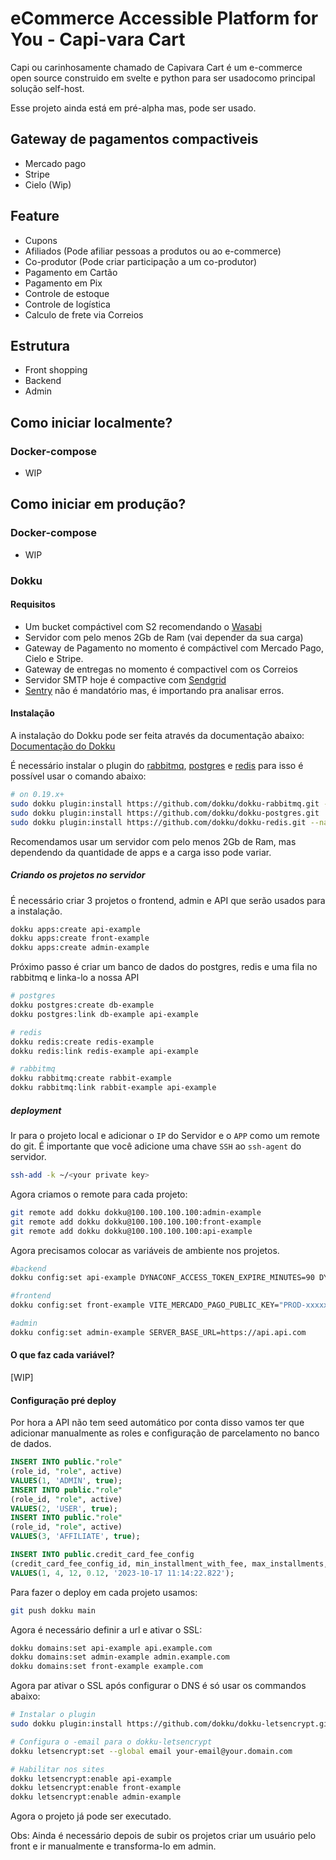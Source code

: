 # eCommerce Accessible Platform for You - Capi-vara Cart

Capi ou carinhosamente chamado de Capivara Cart é um e-commerce open source construido em svelte e python para ser usadocomo principal solução self-host.

Esse projeto ainda está em pré-alpha mas, pode ser usado.

## Gateway de pagamentos compactiveis
- Mercado pago
- Stripe
- Cielo (Wip)

## Feature
- Cupons
- Afiliados (Pode afiliar pessoas a produtos ou ao e-commerce)
- Co-produtor (Pode criar participação a um co-produtor)
- Pagamento em Cartão
- Pagamento em Pix
- Controle de estoque
- Controle de logística
- Calculo de frete via Correios


## Estrutura
- Front shopping
- Backend
- Admin

## Como iniciar localmente?

### Docker-compose
- WIP

## Como iniciar em produção?

### Docker-compose
- WIP

### Dokku

#### Requisitos
- Um bucket compáctivel com S2 recomendando o [Wasabi](https://wasabi.com/)
- Servidor com pelo menos 2Gb de Ram (vai depender da sua carga)
- Gateway de Pagamento no momento é compáctivel com Mercado Pago, Cielo e Stripe.
- Gateway de entregas no momento é compactivel com os Correios
- Servidor SMTP hoje é compactive com [Sendgrid](https://sendgrid.com/en-us)
- [Sentry](https://sentry.io) não é mandatório mas, é importando pra analisar erros.
#### Instalação

A instalação do Dokku pode ser feita através da documentação abaixo:
[Documentação do Dokku](https://dokku.com/docs/getting-started/installation/#1-install-dokku)

É necessário instalar o plugin do [rabbitmq](https://github.com/dokku/dokku-rabbitmq), [postgres](https://dokku.com/docs/deployment/application-deployment/) e [redis](https://github.com/dokku/dokku-redis) para isso é possível usar o comando abaixo:

```bash
# on 0.19.x+
sudo dokku plugin:install https://github.com/dokku/dokku-rabbitmq.git --name rabbitmq
sudo dokku plugin:install https://github.com/dokku/dokku-postgres.git
sudo dokku plugin:install https://github.com/dokku/dokku-redis.git --name redis
```

Recomendamos usar um servidor com pelo menos 2Gb de Ram, mas dependendo da quantidade de apps e a carga isso pode variar.

##### Criando os projetos no servidor

É necessário criar 3 projetos o frontend, admin e API que serão usados para a instalação.
```bash
dokku apps:create api-example
dokku apps:create front-example
dokku apps:create admin-example
```

Próximo passo é criar um banco de dados do postgres, redis e uma fila no rabbitmq e linka-lo a nossa API
```bash
# postgres
dokku postgres:create db-example
dokku postgres:link db-example api-example

# redis
dokku redis:create redis-example
dokku redis:link redis-example api-example

# rabbitmq
dokku rabbitmq:create rabbit-example
dokku rabbitmq:link rabbit-example api-example
```

##### deployment
Ir para o projeto local e adicionar o `IP` do Servidor e o `APP` como um remote do git. É importante que você adicione uma chave `SSH` ao `ssh-agent` do servidor.

```bash
ssh-add -k ~/<your private key>
```

Agora criamos o remote para cada projeto:

```bash
git remote add dokku dokku@100.100.100.100:admin-example
git remote add dokku dokku@100.100.100.100:front-example
git remote add dokku dokku@100.100.100.100:api-example
```

Agora precisamos colocar as variáveis de ambiente nos projetos.

```bash
#backend
dokku config:set api-example DYNACONF_ACCESS_TOKEN_EXPIRE_MINUTES=90 DYNACONF_ADMIN_URL=https://demo.admin.example.com DYNACONF_API_MAIL_URL=https://testapi.com/ DYNACONF_AWS_ACCESS_KEY_ID="xxxxxxx" DYNACONF_AWS_SECRET_ACCESS_KEY="xxxxxx" DYNACONF_BROKER_URL=amqp://example:xxxxxx@dokku-rabbitmq-staging:5672/example DYNACONF_BUCKET_NAME=cdn.example.com DYNACONF_COMPANY=Capivara DYNACONF_CORREIOSBR_API_SECRET="xxxxxxx" DYNACONF_CORREIOSBR_CEP_ORIGIN=1000000 DYNACONF_CORREIOSBR_PASS=usercorreios DYNACONF_CORREIOSBR_POSTAL_CART=000011111 DYNACONF_CORREIOSBR_USER="111111gr." DYNACONF_DATABASE_URI=postgresql+psycopg://postgres:xxxxx@dokku-postgres-example:5432/example DYNACONF_DATABASE_URL=postgresql+psycopg://postgres:xxxxx@dokku-postgres-example:5432/example DYNACONF_EMAIL_FROM=contact@jonatasoliveira.dev DYNACONF_ENDPOINT_UPLOAD_CLIENT=https://s3.us-east-2.wasabisys.com/ DYNACONF_ENDPOINT_UPLOAD_REGION=us-east-2 DYNACONF_ENVIRONMENT=production DYNACONF_FILE_UPLOAD_CLIENT=WASABI DYNACONF_FILE_UPLOAD_PATH=https://cdn.example.com/ DYNACONF_FRONTEND_URL=https://demo.capicart.com DYNACONF_FRONTEND_URLS=https://demo.capicart.com DYNACONF_GATEWAY_API=API_KEY DYNACONF_GATEWAY_CRYP=CRYP_KEY DYNACONF_MERCADO_PAGO_ACCESS_TOKEN=PROD-xxx-xxxx-xxx-xxxx DYNACONF_MERCADO_PAGO_PUBLIC_KEY=PROD-xxxxx-xxx-xx-xx-xxxx DYNACONF_MERCADO_PAGO_URL=https://api.mercadopago.com DYNACONF_PAYMENT_GATEWAY_URL=URL_GATEWAY DYNACONF_REDIS_DB=0 DYNACONF_REDIS_URL=redis://:xxxxx@dokku-redis-example:6379 DYNACONF_RESULT_BACKEND=rpc:// DYNACONF_SENDGRID_API_KEY="SG.xxx.xxxw-xxxxx" DYNACONF_SETRY_DSN=https://xxxx@o11111eee.ingest.sentry.io/ss12333 DYNACONF_STRIPE_API_KEY="pk_xxxxxxxl" DYNACONF_STRIPE_SECRET_KEY="sk_xxxxxxxxxx"

#frontend
dokku config:set front-example VITE_MERCADO_PAGO_PUBLIC_KEY="PROD-xxxxx-xxx-xxx-xxxx-xxxx" VITE_MERCADO_PAGO_ACCESS_TOKEN="PROD-xxxxx-xxxx-xxxx-xxxxxx" VITE_SERVER_BASE_URL=https://demo.api.capicart.com/docs WHATSAPP_NUMBER="+5511123456789" URL_LOGO="https://site.com/logo.svg" RECAPTCHA_KEY="xxxx" RECAPTCHA_SECRET_KEY="xxxxx" SENTRY_DSN="xxx" SENTRY_ENV="production" ALT_LOGO="logo" GTAG_ID="xxxxx"

#admin
dokku config:set admin-example SERVER_BASE_URL=https://api.api.com
```

#### O que faz cada variável?
[WIP]


#### Configuração pré deploy
Por hora a API não tem seed automático por conta disso vamos ter que adicionar manualmente as roles e configuração de parcelamento no banco de dados.


```sql
INSERT INTO public."role"
(role_id, "role", active)
VALUES(1, 'ADMIN', true);
INSERT INTO public."role"
(role_id, "role", active)
VALUES(2, 'USER', true);
INSERT INTO public."role"
(role_id, "role", active)
VALUES(3, 'AFFILIATE', true);

INSERT INTO public.credit_card_fee_config
(credit_card_fee_config_id, min_installment_with_fee, max_installments, fee, active_date)
VALUES(1, 4, 12, 0.12, '2023-10-17 11:14:22.822');
```

Para fazer o deploy em cada projeto usamos:

```bash
git push dokku main
```

Agora é necessário definir a url e ativar o SSL:


```bash
dokku domains:set api-example api.example.com
dokku domains:set admin-example admin.example.com
dokku domains:set front-example example.com
```

Agora par ativar o SSL após configurar o DNS é só usar os commandos abaixo:

```bash
# Instalar o plugin
sudo dokku plugin:install https://github.com/dokku/dokku-letsencrypt.github

# Configura o -email para o dokku-letsencrypt
dokku letsencrypt:set --global email your-email@your.domain.com

# Habilitar nos sites
dokku letsencrypt:enable api-example
dokku letsencrypt:enable front-example
dokku letsencrypt:enable admin-example
```

Agora o projeto já pode ser executado.


Obs: Ainda é necessário depois de subir os projetos criar um usuário pelo front e ir manualmente e transforma-lo em admin.
